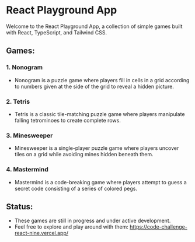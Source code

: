 # React Playground App

Welcome to the React Playground App, a collection of simple games built with React, TypeScript, and Tailwind CSS.

## Games:

### 1. Nonogram
- Nonogram is a puzzle game where players fill in cells in a grid according to numbers given at the side of the grid to reveal a hidden picture.

### 2. Tetris
- Tetris is a classic tile-matching puzzle game where players manipulate falling tetrominoes to create complete rows.

### 3. Minesweeper
- Minesweeper is a single-player puzzle game where players uncover tiles on a grid while avoiding mines hidden beneath them.

### 4. Mastermind
- Mastermind is a code-breaking game where players attempt to guess a secret code consisting of a series of colored pegs.

## Status:
- These games are still in progress and under active development.
- Feel free to explore and play around with them: https://code-challenge-react-nine.vercel.app/

